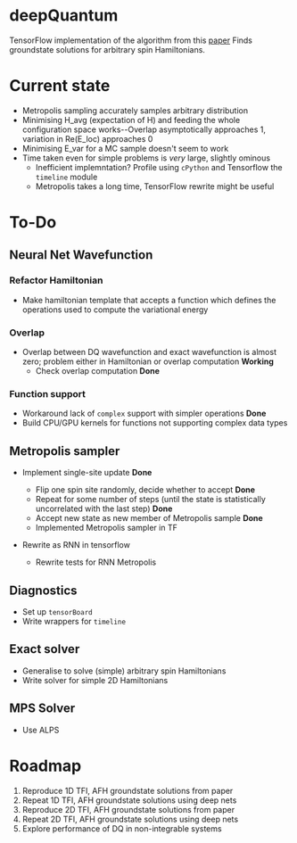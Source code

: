 # deepQuantum
TensorFlow implementation of the algorithm from this [paper](https://arxiv.org/abs/1606.02318)
Finds groundstate solutions for arbitrary spin Hamiltonians.

# Current state
* Metropolis sampling accurately samples arbitrary distribution 
* Minimising H_avg (expectation of H) and feeding the whole configuration space works--Overlap asymptotically approaches 1, variation in Re(E_loc) approaches 0
* Minimising E_var for a MC sample doesn't seem to work
* Time taken even for simple problems is *very* large, slightly ominous
  * Inefficient implemntation? Profile using `cPython` and Tensorflow the `timeline` module
  * Metropolis takes a long time, TensorFlow rewrite might be useful
   

# To-Do

## Neural Net Wavefunction

### Refactor Hamiltonian
* Make hamiltonian template that accepts a function which defines the operations used to compute the variational energy

### Overlap 
* Overlap between DQ wavefunction and exact wavefunction is almost zero; problem either in Hamiltonian or overlap computation **Working**
  * Check overlap computation **Done**

### Function support
* Workaround lack of `complex` support with simpler operations **Done**
* Build CPU/GPU kernels for functions not supporting complex data types

## Metropolis sampler
* Implement single-site update **Done**
  * Flip one spin site randomly, decide whether to accept **Done**
  * Repeat for some number of steps (until the state is statistically uncorrelated with the last step) **Done**
  * Accept new state as new member of Metropolis sample **Done**
  * Implemented Metropolis sampler in TF

* Rewrite as RNN in tensorflow
  * Rewrite tests for RNN Metropolis

## Diagnostics
* Set up `tensorBoard`
* Write wrappers for `timeline`

## Exact solver
* Generalise to solve (simple) arbitrary spin Hamiltonians
* Write solver for simple 2D Hamiltonians

## MPS Solver
* Use ALPS

# Roadmap
1. Reproduce 1D TFI, AFH groundstate solutions from paper
2. Repeat 1D TFI, AFH groundstate solutions using deep nets
3. Reproduce 2D TFI, AFH groundstate solutions from paper
4. Repeat 2D TFI, AFH groundstate solutions using deep nets
5. Explore performance of DQ in non-integrable systems
